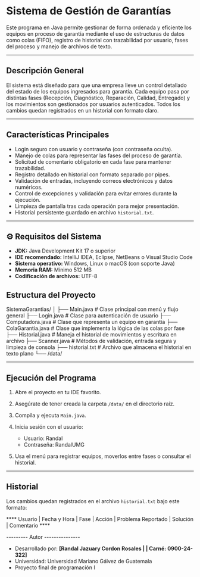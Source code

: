 # Sistema de Gestión de Garantías

Este programa en Java permite gestionar de forma ordenada y eficiente los equipos en proceso de garantía mediante el uso de estructuras de datos como colas (FIFO), registro de historial con trazabilidad por usuario, fases del proceso y manejo de archivos de texto.

---

##  Descripción General

El sistema está diseñado para que una empresa lleve un control detallado del estado de los equipos ingresados para garantía. Cada equipo pasa por distintas fases (Recepción, Diagnóstico, Reparación, Calidad, Entregado) y los movimientos son gestionados por usuarios autenticados. Todos los cambios quedan registrados en un historial con formato claro.

---

##  Características Principales

- Login seguro con usuario y contraseña (con contraseña oculta).
- Manejo de colas para representar las fases del proceso de garantía.
- Solicitud de comentario obligatorio en cada fase para mantener trazabilidad.
- Registro detallado en historial con formato separado por pipes.
- Validación de entradas, incluyendo correos electrónicos y datos numéricos.
- Control de excepciones y validación para evitar errores durante la ejecución.
- Limpieza de pantalla tras cada operación para mejor presentación.
- Historial persistente guardado en archivo `historial.txt`.

---

## ⚙️ Requisitos del Sistema

- **JDK:** Java Development Kit 17 o superior
- **IDE recomendado:** IntelliJ IDEA, Eclipse, NetBeans o Visual Studio Code
- **Sistema operativo:** Windows, Linux o macOS (con soporte Java)
- **Memoria RAM:** Mínimo 512 MB
- **Codificación de archivos:** UTF-8

 ## Estructura del Proyecto

SistemaGarantias/
│
├── Main.java                 # Clase principal con menú y flujo general
├── Login.java                # Clase para autenticación de usuario
├── Computadora.java          # Clase que representa un equipo en garantía
├── ColaGarantia.java         # Clase que implementa la lógica de las colas por fase
├── Historial.java            # Maneja el historial de movimientos y escritura en archivo
├── Scanner.java              # Métodos de validación, entrada segura y limpieza de consola
├── historial.txt             # Archivo que almacena el historial en texto plano
└── /data/ 

----

## Ejecución del Programa

1. Abre el proyecto en tu IDE favorito.
2. Asegúrate de tener creada la carpeta `/data/` en el directorio raíz.
3. Compila y ejecuta `Main.java`.
4. Inicia sesión con el usuario:

   - Usuario: Randal
   - Contraseña: RandalUMG

5. Usa el menú para registrar equipos, moverlos entre fases o consultar el historial.

---

## Historial

Los cambios quedan registrados en el archivo `historial.txt` bajo este formato:

**** Usuario | Fecha y Hora | Fase | Acción | Problema Reportado | Solución | Comentario ****


--------- Autor ---------------
- Desarrollado por: **[Randal Jazuary Cordon Rosales | | Carné: 0900-24-322]**
- Universidad: Universidad Mariano Gálvez de Guatemala
- Proyecto final de programación I